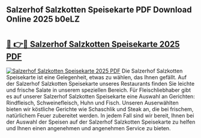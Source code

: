 ## Salzerhof Salzkotten Speisekarte PDF Download Online 2025 b0eLZ

# <h2><a href="http://gc996b.nevu.top/?p=Salzerhof+Salzkotten+Speisekarte">🔗 👉🔴 Salzerhof Salzkotten Speisekarte 2025 PDF</a></h2>

[![Salzerhof Salzkotten Speisekarte 2025 PDF](https://i.imgur.com/dBaPXMq.png)](http://gc996b.nevu.top/?p=Salzerhof+Salzkotten+Speisekarte)
Die Salzerhof Salzkotten Speisekarte ist eine Gelegenheit, etwas zu wählen, das Ihnen gefällt. Auf der Salzerhof Salzkotten Speisekarte unseres Restaurants finden Sie leichte und frische Salate in unserem speziellen Bereich. Für Fleischliebhaber gibt es auf unserer Salzerhof Salzkotten Speisekarte eine Auswahl an Gerichten: Rindfleisch, Schweinefleisch, Huhn und Fisch. Unseren Auserwählten bieten wir köstliche Gerichte wie Schaschlik und Steak an, die bei frischem, natürlichem Feuer zubereitet werden. In jedem Fall sind wir bereit, Ihnen bei der Auswahl der Speisen auf der Salzerhof Salzkotten Speisekarte zu helfen und Ihnen einen angenehmen und angenehmen Service zu bieten.
